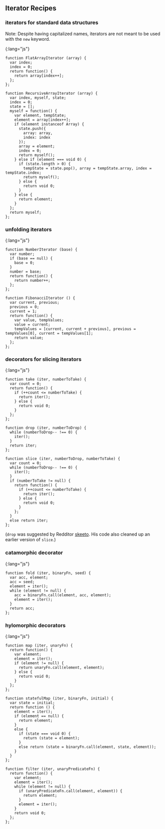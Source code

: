 ## Iterator Recipes

### iterators for standard data structures

Note: Despite having capitalized names, iterators are not meant to be used with the `new` keyword.

{:lang="js"}
~~~~~~~~
function FlatArrayIterator (array) {
  var index;
  index = 0;
  return function() {
    return array[index++];
  };
};

function RecursiveArrayIterator (array) {
  var index, myself, state;
  index = 0;
  state = [];
  myself = function() {
    var element, tempState;
    element = array[index++];
    if (element instanceof Array) {
      state.push({
        array: array,
        index: index
      });
      array = element;
      index = 0;
      return myself();
    } else if (element === void 0) {
      if (state.length > 0) {
        tempState = state.pop(), array = tempState.array, index = tempState.index;
        return myself();
      } else {
        return void 0;
      }
    } else {
      return element;
    }
  };
  return myself;
};
~~~~~~~~

### unfolding iterators

{:lang="js"}
~~~~~~~~
function NumberIterator (base) {
  var number;
  if (base == null) {
    base = 0;
  }
  number = base;
  return function() {
    return number++;
  };
};

function FibonacciIterator () {
  var current, previous;
  previous = 0;
  current = 1;
  return function() {
    var value, tempValues;
    value = current;
    tempValues = [current, current + previous], previous = tempValues[0], current = tempValues[1];
    return value;
  };
};
~~~~~~~~

### decorators for slicing iterators

{:lang="js"}
~~~~~~~~
function take (iter, numberToTake) {
  var count = 0;
  return function() {
    if (++count <= numberToTake) {
      return iter();
    } else {
      return void 0;
    }
  };
};

function drop (iter, numberToDrop) {
  while (numberToDrop-- !== 0) {
    iter();
  }
  return iter;
};

function slice (iter, numberToDrop, numberToTake) {
  var count = 0;
  while (numberToDrop-- !== 0) {
    iter();
  }
  if (numberToTake != null) {
    return function() {
      if (++count <= numberToTake) {
        return iter();
      } else {
        return void 0;
      }
    };
  }
  else return iter;
};
~~~~~~~~

(`drop` was suggested by Redditor [skeeto](http://www.reddit.com/user/skeeto). His code also cleaned up an earlier version of `slice`.)

### catamorphic decorator

{:lang="js"}
~~~~~~~~
function fold (iter, binaryFn, seed) {
  var acc, element;
  acc = seed;
  element = iter();
  while (element != null) {
    acc = binaryFn.call(element, acc, element);
    element = iter();
  }
  return acc;
};
~~~~~~~~

### hylomorphic decorators

{:lang="js"}
~~~~~~~~
function map (iter, unaryFn) {
  return function() {
    var element;
    element = iter();
    if (element != null) {
      return unaryFn.call(element, element);
    } else {
      return void 0;
    }
  };
};

function statefulMap (iter, binaryFn, initial) {
  var state = initial;
  return function () {
    element = iter();
    if (element == null) {
      return element;
    }
    else {
      if (state === void 0) {
        return (state = element);
      }
      else return (state = binaryFn.call(element, state, element));
    }
  }
};

function filter (iter, unaryPredicateFn) {
  return function() {
    var element;
    element = iter();
    while (element != null) {
      if (unaryPredicateFn.call(element, element)) {
        return element;
      }
      element = iter();
    }
    return void 0;
  };
};
~~~~~~~~